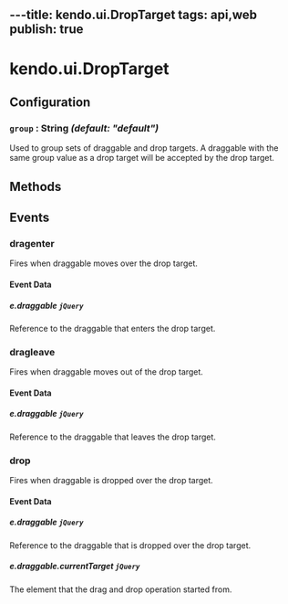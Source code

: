 ---title: kendo.ui.DropTarget
tags: api,web
publish: true
---
# kendo.ui.DropTarget

## Configuration

### `group` : **String** *(default: "default")*

 Used to group sets of draggable and drop targets. A draggable with the same group value as a drop target will be accepted by the drop target.

## Methods

## Events

### dragenter

Fires when draggable moves over the drop target.

#### Event Data

##### e.draggable `jQuery`

Reference to the draggable that enters the drop target.

### dragleave

Fires when draggable moves out of the drop target.

#### Event Data

##### e.draggable `jQuery`

Reference to the draggable that leaves the drop target.

### drop

Fires when draggable is dropped over the drop target.

#### Event Data

##### e.draggable `jQuery`

Reference to the draggable that is dropped over the drop target.

##### e.draggable.currentTarget `jQuery`

The element that the drag and drop operation started from.
